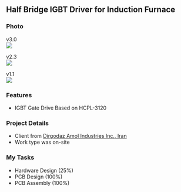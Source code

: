 ## Half Bridge IGBT Driver for Induction Furnace

### Photo
v3.0  
![](https://s32.picofile.com/file/8478527334/v3_0.png)

v2.3  
![](https://s32.picofile.com/file/8478527326/v2_3.png)

v1.1  
![](https://s32.picofile.com/file/8478527318/v1_1.jpg)

### Features
- IGBT Gate Drive Based on HCPL-3120

### Project Details
- Client from [Dirgodaz Amol Industries Inc., Iran](https://dirgodazamol.com/en/)
- Work type was on-site

### My Tasks
- Hardware Design (25%)
- PCB Design (100%)
- PCB Assembly (100%)

